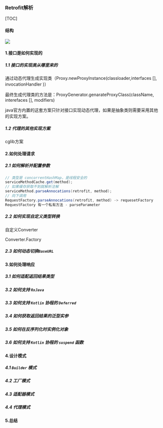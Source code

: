 ### Retrofit解析

[TOC]

#### 结构

![](https://mkdown-1256191338.cos.ap-beijing.myqcloud.com//mkdown20200318193404.png)

#### 1.接口是如何实现的

##### 1.1 接口的实现类从哪里来的

通过动态代理生成实现类（Proxy.newProxyInstance(classloader,interfaces [], invocationHandler )）

最终生成代理类的方法是：ProxyGenerator.genarateProxyClass(className, interefaces [], modifiers)

java官方内置的这套方案只针对接口实现动态代理，如果是抽象类则需要采用其他的实现方案。

##### 1.2 代理的其他实现方案

cglib方案

#### 2.如何处理请求

##### 2.1 如何解析并配置参数

```java
// 类型是 concorrentHashMap，是线程安全的
serviceMethodCache.get(method);
// 如果缓存获取不到就解析注解
serviceMethod.parseAnnocations(retrofit, method); 
// 向下调用
RequestFactory.parseAnnocations(retrofit, method) -> requesetFactory
RequestFactory 有一个私有方法 - parseParameter
```

##### 2.2 如何实现自定义类型转换

自定义Converter

Converter.Factory

##### 2.3 如何动态切换`BaseURL`

#### 3.如何处理响应

##### 3.1 如何适配返回结果类型

##### 3.2 如何支持 `RxJava`

##### 3.3 如何支持 `Kotlin` 协程的 `Deferred`

##### 3.4 如何获取返回结果的泛型实参

##### 3.5 如何在反序列化时实例化对象

##### 3.6 如何支持 `Kotlin` 协程的 `suspend` 函数

#### 4.设计模式

##### 4.1 `Builder` 模式

##### 4.2 工厂模式

##### 4.3 适配器模式

##### 4.4 代理模式

#### 5.总结